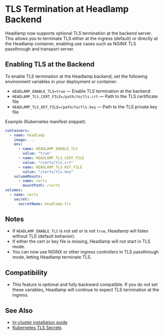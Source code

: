 # TLS Termination at Headlamp Backend

Headlamp now supports optional TLS termination at the backend server. This allows you to terminate TLS either at the ingress (default) or directly at the Headlamp container, enabling use cases such as NGINX TLS passthrough and transport server.

## Enabling TLS at the Backend

To enable TLS termination at the Headlamp backend, set the following environment variables in your deployment or container:

- `HEADLAMP_ENABLE_TLS=true` — Enable TLS termination at the backend
- `HEADLAMP_TLS_CERT_FILE=/path/to/tls.crt` — Path to the TLS certificate file
- `HEADLAMP_TLS_KEY_FILE=/path/to/tls.key` — Path to the TLS private key file

Example (Kubernetes manifest snippet):

```yaml
containers:
  - name: headlamp
    image: ...
    env:
      - name: HEADLAMP_ENABLE_TLS
        value: "true"
      - name: HEADLAMP_TLS_CERT_FILE
        value: "/certs/tls.crt"
      - name: HEADLAMP_TLS_KEY_FILE
        value: "/certs/tls.key"
    volumeMounts:
      - name: certs
        mountPath: /certs
volumes:
  - name: certs
    secret:
      secretName: headlamp-tls
```

## Notes
- If `HEADLAMP_ENABLE_TLS` is not set or is not `true`, Headlamp will listen without TLS (default behavior).
- If either the cert or key file is missing, Headlamp will not start in TLS mode.
- You can now use NGINX or other ingress controllers in TLS passthrough mode, letting Headlamp terminate TLS.

## Compatibility
- This feature is optional and fully backward compatible. If you do not set these variables, Headlamp will continue to expect TLS termination at the ingress.

## See Also
- [In-cluster installation guide](https://headlamp.dev/docs/latest/installation/in-cluster/)
- [Kubernetes TLS Secrets](https://kubernetes.io/docs/concepts/configuration/secret/#tls-secrets)
